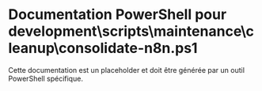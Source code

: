 # Documentation PowerShell pour development\scripts\maintenance\cleanup\consolidate-n8n.ps1

Cette documentation est un placeholder et doit être générée par un outil PowerShell spécifique.
